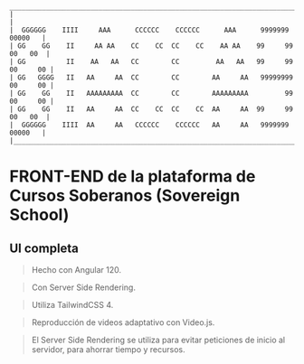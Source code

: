 ```
 _________________________________________________________________________________
|                                                                                 |
|  GGGGGG    IIII     AAA      CCCCCC    CCCCCC      AAA      9999999     00000   |
| GG    GG    II     AA AA    CC    CC  CC    CC    AA AA    99     99   00   00  |
| GG          II    AA   AA   CC        CC         AA   AA   99     99  00     00 |
| GG   GGGG   II   AA     AA  CC        CC        AA     AA   99999999  00     00 |
| GG    GG    II   AAAAAAAAA  CC        CC        AAAAAAAAA         99  00     00 |
| GG    GG    II   AA     AA  CC    CC  CC    CC  AA     AA  99     99   00   00  |
|  GGGGGG    IIII  AA     AA   CCCCCC    CCCCCC   AA     AA   9999999     00000   |
|_________________________________________________________________________________|
```

# FRONT-END de la plataforma de Cursos Soberanos (Sovereign School)

## UI completa

> Hecho con Angular 120.

> Con Server Side Rendering.

> Utiliza TailwindCSS 4.

> Reproducción de videos adaptativo con Video.js.

> El Server Side Rendering se utiliza para evitar peticiones de inicio al servidor, para ahorrar tiempo y recursos.
